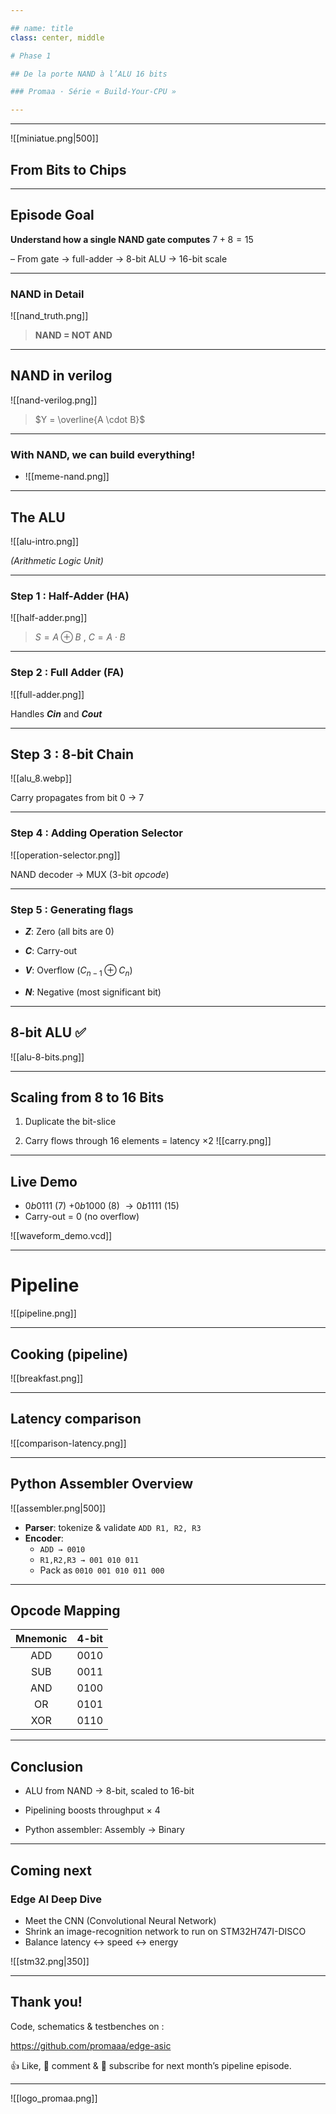 ```yaml
---

## name: title  
class: center, middle

# Phase 1

## De la porte NAND à l’ALU 16 bits

### Promaa · Série « Build‑Your‑CPU »

---
```


---
![[miniatue.png|500]]

## From Bits to Chips



---

  
## Episode Goal  
**Understand how a single NAND gate computes**
$7 + 8 = 15$

– From gate → full-adder → 8-bit ALU → 16-bit scale





---

### **NAND in Detail**


![[nand_truth.png]]
  

> **NAND = NOT AND**

---
## NAND in verilog
![[nand-verilog.png]]
> $Y = \overline{A \cdot B}$


---

### **With NAND, we can build everything!**

- ![[meme-nand.png]]
    

---

## **The ALU**

  

![[alu-intro.png]]

  

_(Arithmetic Logic Unit)_

---

### **Step 1 : Half-Adder (HA)**

  

![[half-adder.png]]

  

>$S = A \oplus B$ ,   $C = A \cdot B$ 


---

### **Step 2 : Full Adder (FA)**

  

![[full-adder.png]]

  

Handles **$Cin$** and **$Cout$**

---

## **Step 3 : 8-bit Chain**

  

![[alu_8.webp]]

  

Carry propagates from bit 0 $\rightarrow$ 7

---

### **Step 4 : Adding Operation Selector**

  

![[operation-selector.png]]

NAND decoder → MUX (3-bit $opcode$)

---

### **Step 5 : Generating flags**

- **$Z$**: Zero (all bits are $0$)
    
- **$C$**: Carry-out
    
- **$V$**: Overflow ($C_{n-1} \oplus C_n$)
    
- **$N$**: Negative (most significant bit)
    

---

## **8-bit ALU ✅**

![[alu-8-bits.png]]

---

## **Scaling from 8 to 16 Bits**

1. Duplicate the bit-slice
    
2. Carry flows through 16 elements = latency $\times 2$
    ![[carry.png]]


---

## **Live Demo**

- $0b0111$ (7) $+ 0b1000$ (8) $\rightarrow 0b1111$ (15)
- Carry-out = 0 (no overflow)

![[waveform_demo.vcd]]

---
# Pipeline
![[pipeline.png]]

---
## Cooking (pipeline)
![[breakfast.png]]

---
## Latency comparison

![[comparison-latency.png]]

---
## Python Assembler Overview

![[assembler.png|500]]

- **Parser**: tokenize & validate `ADD R1, R2, R3`  
- **Encoder**:  
  - `ADD → 0010`  
  - `R1,R2,R3 → 001 010 011`  
  - Pack as `0010 001 010 011 000`
---
## Opcode Mapping

| Mnemonic | 4-bit |
|:--------:|:-----:|
| ADD      | 0010  |
| SUB      | 0011  |
| AND      | 0100  |
| OR       | 0101  |
| XOR      | 0110  |

---
## Conclusion

- ALU from NAND → 8-bit, scaled to 16-bit
    
- Pipelining boosts throughput × 4
    
- Python assembler: Assembly → Binary

---
## Coming next

### Edge AI Deep Dive
- Meet the CNN (Convolutional Neural Network)  
- Shrink an image-recognition network to run on STM32H747I-DISCO  
- Balance latency ↔ speed ↔ energy  

![[stm32.png|350]]


---
## **Thank you!**
  

Code, schematics & testbenches on :

https://github.com/promaaa/edge-asic

👍 Like, 💬 comment & 🔔 subscribe for next month’s pipeline episode.

---

![[logo_promaa.png]]
